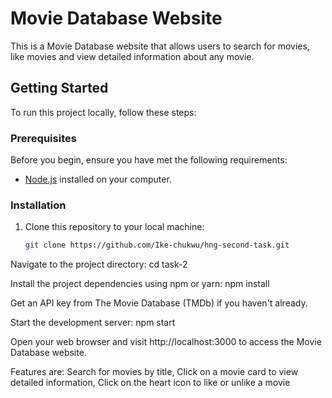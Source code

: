 # Movie Database Website

This is a Movie Database website that allows users to search for movies, like movies and view detailed information about any movie.

## Getting Started

To run this project locally, follow these steps:

### Prerequisites

Before you begin, ensure you have met the following requirements:

- [Node.js](https://nodejs.org/) installed on your computer.

### Installation

1. Clone this repository to your local machine:

   ```bash
   git clone https://github.com/Ike-chukwu/hng-second-task.git

Navigate to the project directory:
cd task-2

Install the project dependencies using npm or yarn:
npm install

Get an API key from The Movie Database (TMDb) if you haven't already.

Start the development server:
npm start

Open your web browser and visit http://localhost:3000 to access the Movie Database website.

Features are:
Search for movies by title,
Click on a movie card to view detailed information,
Click on the heart icon to like or unlike a movie

